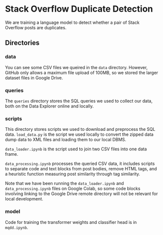 # Stack Overflow Duplicate Detection
We are training a language model to detect whether a pair of Stack Overflow posts are duplicates.

## Directories
### data
You can see some CSV files we queired in the `data` directory. However, GitHub only allows a maximum file upload of 100MB, so we stored the larger dataset files in Google Drive.

### queries
The `queries` directory stores the SQL queries we used to collect our data, both on the Data Explorer online and locally.

### scripts
This directory stores scripts we used to download and preprocess the SQL data. `load_data.py` is the script we used locally to convert the zipped data dump data to XML files and loading them to our local DBMS.

`data_loader.ipynb` is the script used to join two CSV files into one data frame.

`data_processing.ipynb` processes the queried CSV data, it includes scripts to separate code and text blocks from post bodies, remove HTML tags, and a heuristic function measuring post similarity through tag similarity.

Note that we have been running the `data_loader.ipynb` and `data_processing.ipynb` files on Google Colab, so some code blocks involving linking to the Google Drive remote directory will not be relevant for local development.

### model
Code for training the transformer weights and classifier head is in `mqdd.ipynb`.